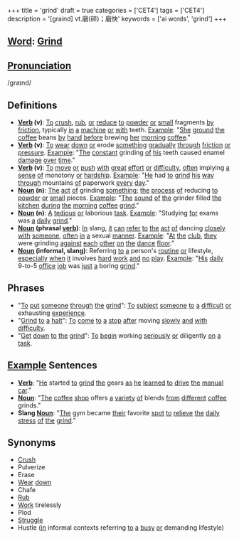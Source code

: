 +++
title = 'grind'
draft = true
categories = ['CET4']
tags = ['CET4']
description = '[graind] vt.磨(碎)；磨快'
keywords = ['ai words', 'grind']
+++

## [Word](/post/word/): [Grind](/post/grind/)

## [Pronunciation](/post/pronunciation/)
/ɡraɪnd/

## Definitions
- **[Verb](/post/verb/) (v)**: [To](/post/to/) [crush](/post/crush/), [rub](/post/rub/), [or](/post/or/) [reduce](/post/reduce/) [to](/post/to/) [powder](/post/powder/) [or](/post/or/) [small](/post/small/) fragments [by](/post/by/) [friction](/post/friction/), typically [in](/post/in/) [a](/post/a/) [machine](/post/machine/) [or](/post/or/) [with](/post/with/) teeth. [Example](/post/example/): "[She](/post/she/) [ground](/post/ground/) [the](/post/the/) [coffee](/post/coffee/) beans [by](/post/by/) [hand](/post/hand/) [before](/post/before/) brewing [her](/post/her/) [morning](/post/morning/) [coffee](/post/coffee/)."
- **[Verb](/post/verb/) (v)**: [To](/post/to/) [wear](/post/wear/) [down](/post/down/) [or](/post/or/) erode [something](/post/something/) [gradually](/post/gradually/) [through](/post/through/) [friction](/post/friction/) [or](/post/or/) [pressure](/post/pressure/). [Example](/post/example/): "[The](/post/the/) [constant](/post/constant/) grinding [of](/post/of/) [his](/post/his/) teeth caused enamel [damage](/post/damage/) [over](/post/over/) [time](/post/time/)."
- **[Verb](/post/verb/) (v)**: [To](/post/to/) [move](/post/move/) [or](/post/or/) [push](/post/push/) [with](/post/with/) [great](/post/great/) [effort](/post/effort/) [or](/post/or/) [difficulty](/post/difficulty/), [often](/post/often/) implying [a](/post/a/) [sense](/post/sense/) [of](/post/of/) monotony [or](/post/or/) [hardship](/post/hardship/). [Example](/post/example/): "[He](/post/he/) had [to](/post/to/) [grind](/post/grind/) [his](/post/his/) [way](/post/way/) [through](/post/through/) mountains [of](/post/of/) paperwork [every](/post/every/) [day](/post/day/)."
- **[Noun](/post/noun/) (n)**: [The](/post/the/) [act](/post/act/) [of](/post/of/) grinding [something](/post/something/); [the](/post/the/) [process](/post/process/) [of](/post/of/) reducing [to](/post/to/) [powder](/post/powder/) [or](/post/or/) [small](/post/small/) pieces. [Example](/post/example/): "[The](/post/the/) [sound](/post/sound/) [of](/post/of/) [the](/post/the/) grinder filled [the](/post/the/) [kitchen](/post/kitchen/) [during](/post/during/) [the](/post/the/) [morning](/post/morning/) [coffee](/post/coffee/) [grind](/post/grind/)."
- **[Noun](/post/noun/) (n)**: [A](/post/a/) [tedious](/post/tedious/) [or](/post/or/) laborious [task](/post/task/). [Example](/post/example/): "Studying [for](/post/for/) exams was [a](/post/a/) [daily](/post/daily/) [grind](/post/grind/)."
- **[Noun](/post/noun/) (phrasal [verb](/post/verb/))**: [In](/post/in/) slang, [it](/post/it/) [can](/post/can/) [refer](/post/refer/) [to](/post/to/) [the](/post/the/) [act](/post/act/) [of](/post/of/) dancing [closely](/post/closely/) [with](/post/with/) [someone](/post/someone/), [often](/post/often/) [in](/post/in/) [a](/post/a/) sexual [manner](/post/manner/). [Example](/post/example/): "[At](/post/at/) [the](/post/the/) [club](/post/club/), [they](/post/they/) were grinding [against](/post/against/) [each](/post/each/) [other](/post/other/) [on](/post/on/) [the](/post/the/) [dance](/post/dance/) [floor](/post/floor/)."
- **[Noun](/post/noun/) (informal, slang)**: Referring [to](/post/to/) [a](/post/a/) person's [routine](/post/routine/) [or](/post/or/) lifestyle, [especially](/post/especially/) [when](/post/when/) [it](/post/it/) involves [hard](/post/hard/) [work](/post/work/) [and](/post/and/) [no](/post/no/) [play](/post/play/). [Example](/post/example/): "[His](/post/his/) [daily](/post/daily/) 9-to-5 [office](/post/office/) [job](/post/job/) was [just](/post/just/) [a](/post/a/) boring [grind](/post/grind/)."

## Phrases
- "[To](/post/to/) [put](/post/put/) [someone](/post/someone/) [through](/post/through/) [the](/post/the/) [grind](/post/grind/)": [To](/post/to/) [subject](/post/subject/) [someone](/post/someone/) [to](/post/to/) [a](/post/a/) [difficult](/post/difficult/) [or](/post/or/) exhausting [experience](/post/experience/).
- "[Grind](/post/grind/) [to](/post/to/) [a](/post/a/) [halt](/post/halt/)": [To](/post/to/) [come](/post/come/) [to](/post/to/) [a](/post/a/) [stop](/post/stop/) [after](/post/after/) moving [slowly](/post/slowly/) [and](/post/and/) [with](/post/with/) [difficulty](/post/difficulty/).
- "[Get](/post/get/) [down](/post/down/) [to](/post/to/) [the](/post/the/) [grind](/post/grind/)": [To](/post/to/) [begin](/post/begin/) working [seriously](/post/seriously/) [or](/post/or/) diligently [on](/post/on/) [a](/post/a/) [task](/post/task/).

## [Example](/post/example/) Sentences
- **[Verb](/post/verb/)**: "[He](/post/he/) started [to](/post/to/) [grind](/post/grind/) [the](/post/the/) gears [as](/post/as/) [he](/post/he/) [learned](/post/learned/) [to](/post/to/) [drive](/post/drive/) [the](/post/the/) [manual](/post/manual/) [car](/post/car/)."
- **[Noun](/post/noun/)**: "[The](/post/the/) [coffee](/post/coffee/) [shop](/post/shop/) offers [a](/post/a/) [variety](/post/variety/) [of](/post/of/) blends [from](/post/from/) [different](/post/different/) [coffee](/post/coffee/) grinds."
- **Slang [Noun](/post/noun/)**: "[The](/post/the/) gym became [their](/post/their/) favorite [spot](/post/spot/) [to](/post/to/) [relieve](/post/relieve/) [the](/post/the/) [daily](/post/daily/) [stress](/post/stress/) [of](/post/of/) [the](/post/the/) [grind](/post/grind/)."

## Synonyms
- [Crush](/post/crush/)
- Pulverize
- Erase
- [Wear](/post/wear/) [down](/post/down/)
- Chafe
- [Rub](/post/rub/)
- [Work](/post/work/) tirelessly
- Plod
- [Struggle](/post/struggle/)
- Hustle ([in](/post/in/) informal contexts referring [to](/post/to/) [a](/post/a/) [busy](/post/busy/) [or](/post/or/) demanding lifestyle)

